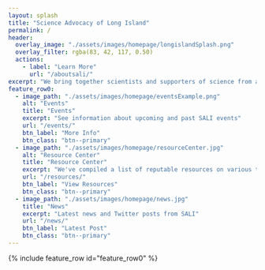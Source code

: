 ```yaml
---
layout: splash
title: "Science Advocacy of Long Island"
permalink: /
header:
  overlay_image: "./assets/images/homepage/longislandSplash.png"
  overlay_filter: rgba(83, 42, 117, 0.50)
  actions:
    - label: "Learn More"
      url: "/aboutsali/"
excerpt: "We bring together scientists and supporters of science from all backgrounds to promote scientific communication and encourage public engagement with science."
feature_row0:
  - image_path: "./assets/images/homepage/eventsExample.png"
    alt: "Events"
    title: "Events"
    excerpt: "See information about upcoming and past SALI events"
    url: "/events/"
    btn_label: "More Info"
    btn_class: "btn--primary"
  - image_path: "./assets/images/homepage/resourceCenter.jpg"
    alt: "Resource Center"
    title: "Resource Center"
    excerpt: "We've compiled a list of reputable resources on various topics you've asked about. We've also compiled resources for kids, as well as books, podcasts, and general items of interest."
    url: "/resources/"
    btn_label: "View Resources"
    btn_class: "btn--primary"
  - image_path: "./assets/images/homepage/news.jpg"
    title: "News"
    excerpt: "Latest news and Twitter posts from SALI"
    url: "/news/"
    btn_label: "Latest Post"
    btn_class: "btn--primary"
---
```


{% include feature_row id="feature_row0" %}